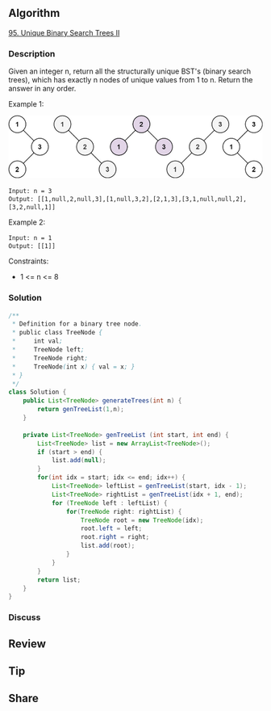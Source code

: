 ## Algorithm

[95. Unique Binary Search Trees II](https://leetcode.com/problems/unique-binary-search-trees-ii/)

### Description

Given an integer n, return all the structurally unique BST's (binary search trees), which has exactly n nodes of unique values from 1 to n. Return the answer in any order.

Example 1:

![](assets/20220207-2542afac.png)

```
Input: n = 3
Output: [[1,null,2,null,3],[1,null,3,2],[2,1,3],[3,1,null,null,2],[3,2,null,1]]
```

Example 2:

```
Input: n = 1
Output: [[1]]
```

Constraints:

- 1 <= n <= 8

### Solution

```java
/**
 * Definition for a binary tree node.
 * public class TreeNode {
 *     int val;
 *     TreeNode left;
 *     TreeNode right;
 *     TreeNode(int x) { val = x; }
 * }
 */
class Solution {
    public List<TreeNode> generateTrees(int n) {
        return genTreeList(1,n);
    }

    private List<TreeNode> genTreeList (int start, int end) {
        List<TreeNode> list = new ArrayList<TreeNode>();
        if (start > end) {
            list.add(null);
        }
        for(int idx = start; idx <= end; idx++) {
            List<TreeNode> leftList = genTreeList(start, idx - 1);
            List<TreeNode> rightList = genTreeList(idx + 1, end);
            for (TreeNode left : leftList) {
                for(TreeNode right: rightList) {
                    TreeNode root = new TreeNode(idx);
                    root.left = left;
                    root.right = right;
                    list.add(root);
                }
            }
        }
        return list;
    }
}
```

### Discuss

## Review


## Tip


## Share
